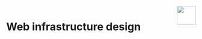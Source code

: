 <img  height="50px" align="right" src="https://apply.holbertonschool.com/holberton-logo.png">

# Web infrastructure design